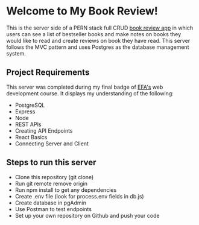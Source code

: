 # Welcome to My Book Review!

This is the server side of a PERN stack full CRUD [book review app]() in which users can see a list of bestseller books and make notes on books they would like to read and create reviews on book they have read. This server follows the MVC pattern and uses Postgres as the database management system.

## Project Requirements
This server was completed during my final badge of [EFA's](https://elevenfifty.org/) web development course. It displays my understanding of the following:
- PostgreSQL
- Express
- Node
- REST APIs
- Creating API Endpoints
- React Basics
- Connecting Server and Client

## Steps to run this server
- Clone this repository (git clone)
- Run git remote remove origin
- Run npm install to get any dependencies
- Create .env file (look for process.env fields in db.js)
- Create database in pgAdmin
- Use Postman to test endpoints
- Set up your own repository on Github and push your code 
